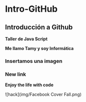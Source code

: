 # Intro-GitHub

## Introducción a Github 
**Taller de Java Script**

**Me llamo Tamy y soy Informática**

### Insertamos una imagen

### New link 

**Enjoy the life with code**

![hack](img/Facebook Cover Fall.png)



